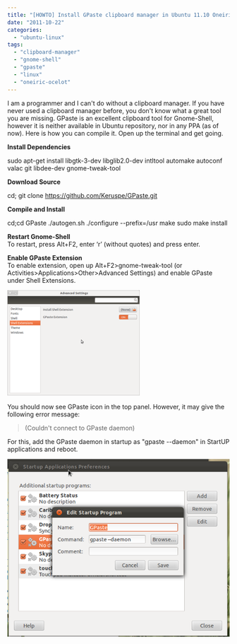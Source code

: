 ```yaml
---
title: "[HOWTO] Install GPaste clipboard manager in Ubuntu 11.10 Oneiric Ocelot (Gnome-Shell)"
date: "2011-10-22"
categories: 
  - "ubuntu-linux"
tags: 
  - "clipboard-manager"
  - "gnome-shell"
  - "gpaste"
  - "linux"
  - "oneiric-ocelot"
---
```


I am a programmer and I can't do without a clipboard manager. If you have never used a clipboard manager before, you don't know what a great tool you are missing. GPaste is an excellent clipboard tool for Gnome-Shell, however it is neither available in Ubuntu repository, nor in any PPA (as of now). Here is how you can compile it. Open up the terminal and get going.

**Install Dependencies**

sudo apt-get install libgtk-3-dev libglib2.0-dev intltool automake autoconf valac git libdee-dev gnome-tweak-tool

**Download Source**

cd; git clone https://github.com/Keruspe/GPaste.git

**Compile and Install**

cd;cd GPaste
./autogen.sh
./configure --prefix=/usr
make
sudo make install

**Restart Gnome-Shell**  
To restart, press Alt+F2, enter ‘r’ (without quotes) and press enter.

**Enable GPaste Extension**  
To enable extension, open up Alt+F2>gnome-tweak-tool (or Activities>Applications>Other>Advanced Settings) and enable GPaste under Shell Extensions.

![](images/gnome-tweak-tool-300x238.png)

You should now see GPaste icon in the top panel. However, it may give the following error message:

> (Couldn't connect to GPaste daemon)

For this, add the GPaste daemon in startup as "gpaste --daemon" in StartUP applications and reboot.  

![](images/GPaste.png)
